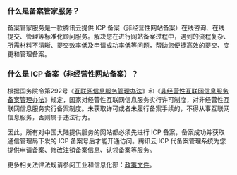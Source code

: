 

### 什么是备案管家服务？
备案管家服务是一款腾讯云提供 ICP 备案（非经营性网站备案）在线咨询、在线提交、管理等标准化顾问服务。解决您在进行网站备案过程中，遇到的流程复杂、所需材料不清晰、提交效率低及申请成功率低等问题，帮助您便捷高效的提交、变更和管理备案。


### 什么是 ICP 备案（非经营性网站备案）？
根据国务院令第292号《[互联网信息服务管理办法](https://cloud.tencent.com/document/product/243/50316)》和《[非经营性互联网信息服务备案管理办法](https://cloud.tencent.com/document/product/243/50315)》规定，国家对经营性互联网信息服务实行许可制度，对非经营性互联网信息服务实行备案制度。未获取许可或者未履行备案手续的，不得从事互联网信息服务，否则属于违法行为。 

因此，所有对中国大陆提供服务的网站都必须先进行 ICP 备案，备案成功并获取通信管理局下发的 ICP 备案号后才能开通访问。腾讯云 ICP 代备案管理系统为您提供申请备案、修改注销备案信息、认领备案等服务。

更多相关法律法规请参阅工业和信息化部：[政策文件](https://beian.miit.gov.cn/#/Integrated/lawStatute)。
